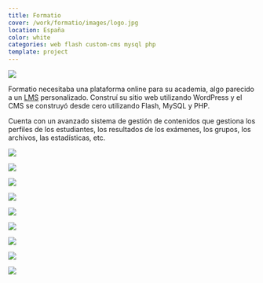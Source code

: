 ```yaml
---
title: Formatio
cover: /work/formatio/images/logo.jpg
location: España
color: white
categories: web flash custom-cms mysql php
template: project
---
```


![](/work/formatio/images/0.png)

Formatio necesitaba una plataforma online para su academia, algo parecido a un [LMS](https://es.wikipedia.org/wiki/Sistema_de_gesti%C3%B3n_de_aprendizaje) personalizado. Construí su sitio web utilizando WordPress y el CMS se construyó desde cero utilizando Flash, MySQL y PHP.

Cuenta con un avanzado sistema de gestión de contenidos que gestiona los perfiles de los estudiantes, los resultados de los exámenes, los grupos, los archivos, las estadísticas, etc.

![](/work/formatio/images/1.jpg)

![](/work/formatio/images/2.jpg)

![](/work/formatio/images/3.jpg)

![](/work/formatio/images/4.jpg)

![](/work/formatio/images/5.jpg)

![](/work/formatio/images/6.jpg)

![](/work/formatio/images/7.jpg)

![](/work/formatio/images/8.jpg)

![](/work/formatio/images/9.jpg)

